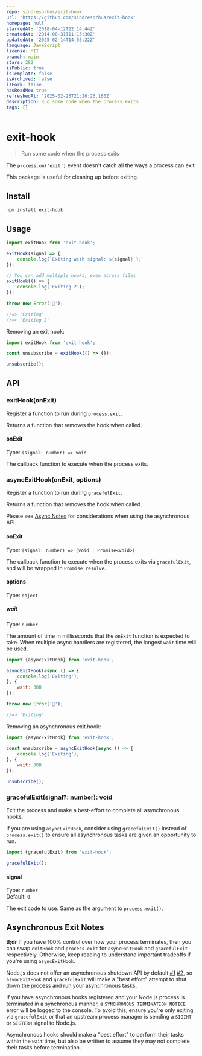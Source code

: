 ```yaml
---
repo: sindresorhus/exit-hook
url: 'https://github.com/sindresorhus/exit-hook'
homepage: null
starredAt: '2018-04-12T22:14:44Z'
createdAt: '2014-08-31T11:13:30Z'
updatedAt: '2025-02-14T14:55:22Z'
language: JavaScript
license: MIT
branch: main
stars: 282
isPublic: true
isTemplate: false
isArchived: false
isFork: false
hasReadMe: true
refreshedAt: '2025-02-25T21:20:23.160Z'
description: Run some code when the process exits
tags: []
---
```


# exit-hook

> Run some code when the process exits

The `process.on('exit')` event doesn't catch all the ways a process can exit.

This package is useful for cleaning up before exiting.

## Install

```sh
npm install exit-hook
```

## Usage

```js
import exitHook from 'exit-hook';

exitHook(signal => {
	console.log(`Exiting with signal: ${signal}`);
});

// You can add multiple hooks, even across files
exitHook(() => {
	console.log('Exiting 2');
});

throw new Error('🦄');

//=> 'Exiting'
//=> 'Exiting 2'
```

Removing an exit hook:

```js
import exitHook from 'exit-hook';

const unsubscribe = exitHook(() => {});

unsubscribe();
```

## API

### exitHook(onExit)

Register a function to run during `process.exit`.

Returns a function that removes the hook when called.

#### onExit

Type: `(signal: number) => void`

The callback function to execute when the process exits.

### asyncExitHook(onExit, options)

Register a function to run during `gracefulExit`.

Returns a function that removes the hook when called.

Please see [Async Notes](#asynchronous-exit-notes) for considerations when using the asynchronous API.

#### onExit

Type: `(signal: number) => (void | Promise<void>)`

The callback function to execute when the process exits via `gracefulExit`, and will be wrapped in `Promise.resolve`.

#### options

Type: `object`

##### wait

Type: `number`

The amount of time in milliseconds that the `onExit` function is expected to take. When multiple async handlers are registered, the longest `wait` time will be used.

```js
import {asyncExitHook} from 'exit-hook';

asyncExitHook(async () => {
	console.log('Exiting');
}, {
	wait: 300
});

throw new Error('🦄');

//=> 'Exiting'
```

Removing an asynchronous exit hook:

```js
import {asyncExitHook} from 'exit-hook';

const unsubscribe = asyncExitHook(async () => {
	console.log('Exiting');
}, {
	wait: 300
});

unsubscribe();
```

### gracefulExit(signal?: number): void

Exit the process and make a best-effort to complete all asynchronous hooks.

If you are using `asyncExitHook`, consider using `gracefulExit()` instead of `process.exit()` to ensure all asynchronous tasks are given an opportunity to run.

```js
import {gracefulExit} from 'exit-hook';

gracefulExit();
```

#### signal

Type: `number`\
Default: `0`

The exit code to use. Same as the argument to `process.exit()`.

## Asynchronous Exit Notes

**tl;dr** If you have 100% control over how your process terminates, then you can swap `exitHook` and `process.exit` for `asyncExitHook` and `gracefulExit` respectively. Otherwise, keep reading to understand important tradeoffs if you're using `asyncExitHook`.

Node.js does not offer an asynchronous shutdown API by default [#1](https://github.com/nodejs/node/discussions/29480#discussioncomment-99213) [#2](https://github.com/nodejs/node/discussions/29480#discussioncomment-99217), so `asyncExitHook` and `gracefulExit` will make a "best effort" attempt to shut down the process and run your asynchronous tasks.

If you have asynchronous hooks registered and your Node.js process is terminated in a synchronous manner, a `SYNCHRONOUS TERMINATION NOTICE` error will be logged to the console. To avoid this, ensure you're only exiting via `gracefulExit` or that an upstream process manager is sending a `SIGINT` or `SIGTERM` signal to Node.js.

Asynchronous hooks should make a "best effort" to perform their tasks within the `wait` time, but also be written to assume they may not complete their tasks before termination.
